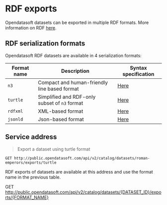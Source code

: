 # RDF exports

Opendatasoft datasets can be exported in multiple RDF formats. More information on RDF [here](https://en.wikipedia.org/wiki/Resource_Description_Framework).

## RDF serialization formats
Opendatasoft RDF datasets are available in 4 serialization formats:

Format name | Description | Syntax specification
--------- | ----------- | -----------
`n3` | Compact and human-friendly line based format | [Here](https://www.w3.org/TR/n-triples/)
`turtle` | Simplified and RDF-only subset of `n3` format | [Here](https://www.w3.org/TR/turtle/)
`rdfxml` | XML-based format | [Here](https://www.w3.org/TR/rdf-syntax-grammar/)
`jsonld` | Json-based format | [Here](https://www.w3.org/TR/json-ld/)

## Service address

> Export a dataset using turtle format

```http
GET http://public.opendatasoft.com/api/v2/catalog/datasets/roman-emperors/exports/turtle
```

RDF exports of datasets are available at this address and use the format name in the previous table.

GET http://public.opendatasoft.com/api/v2/catalog/datasets/{DATASET_ID}/exports/{FORMAT_NAME}
